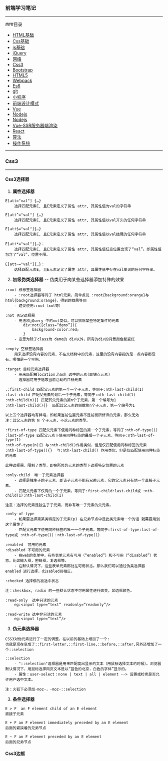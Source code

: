 ### 前端学习笔记
---

###目录
- [HTML基础](#html基础)  
- [Css基础](#css基础)  
- [js基础](#js基础)  
- [jQuery](#jquery)  
- [网络](#网络)  
- [Css3](#css3)  
- [Bootstrap](#bootstrap)  
- [HTML5](#html5)  
- [Webpack](#webpack)  
- [Es6](#es6)  
- [git](#git)  
- [小程序](#小程序)  
- [前端设计模式](#前端设计模式)  
- [Vue](#vue)  
- [Nodejs](#nodejs)  
- [Nodejs](#nodejs)  
- [Vue-SSR服务器端渲染](#vue-ssr服务器端渲染)  
- [React](#react)  
- [算法](#算法)  
- [操作系统](#操作系统)  

---

### Css3  
---
#### Css3选择器
1. **属性选择器**  
```
E[att="val"] {…}
    选择匹配元素E, 且E元素定义了属性 attr, 其属性值为val的字符串
```
```
E[att^="val"] {…}
    选择匹配元素E, 且E元素定义了属性 attr, 其属性值以val开头的任何字符串
```
```
E[att$="val"]{…}
    选择匹配元素E, 且E元素定义了属性 attr, 其属性值以val结尾的任何字符串
```
```
E[att*="val"]{…}：
    选择匹配元素E, 且E元素定义了属性 attr, 其属性值任意位置出现了“val”。即属性值包含了“val”，位置不限。
```
```
E[att~="val"]{…}：
    选择匹配元素E, 且E元素定义了属性 attr, 其属性值中存在val单词的任何字符串。
```
2. **初级伪类选择器** -- 伪类用于向某些选择器添加特殊的效果  
```
:root 根标签选择器
    - :root选择器等同于 html元素，简单点说 :root{background:orange}与html{background:orange}，得到的效果等同  
    - 建议使用:root（xml等）  
```
```
:not 否定选择器
    - 用法和jQuery 中的not类似，可以排除某些特定条件的元素  
        div:not([class=“demo”]){
            background-color:red;
        }
    - 意思为除了class为 demo的 div以外，所有的div的背景颜色都变红
```
```
:empty 空标签选择器
    用来选择没有内容的元素、不在文档树中的元素，这里的没有内容指的是一点内容都没有，哪怕是一个空格。
```
```
:target 目标元素选择器
    - 用来匹配被location.hash 选中的元素(即锚点元素)
    - 选择器可用于选取当前活动的目标元素
```
```
.:first-child 匹配父元素的第一个一个子元素，等同于:nth-last-child(1)
:last-child 匹配父元素的最后一个子元素，等同于:nth-last-child(1)
:nth-child(n){} 匹配其父元素的第n个子元素，第一个编号为1
:nth-last-child(){}  匹配其父元素的倒数第n个子元素，第一个编号为1

以上五个选择器均有弊端，即如果当前位置元素不是前面所修饰的元素，那么无效
注：其父元素的第 N 个子元素，不论元素的类型。
```
```
:first-of-type 匹配父元素下使用同种标签的第一个子元素，等同于:nth-of-type(1)
:last-of-type 匹配父元素下使用同种标签的最后一个子元素，等同于:nth-last-of-type(1)
:nth-of-type(n){} 与:nth-child()作用类似，但是仅匹配使用同种标签的元素
:nth-last-of-type(){}  与:nth-last-child() 作用类似，但是仅匹配使用同种标签的元素

此种选择器，限制了类型，即在所修饰元素的类型下选择特定位置的元素
```
```
:only-child  唯一子元素选择器
    - 选择是独生子的子元素，即该子元素不能有兄弟元素，它的父元素只有他一个直接子元素。
    - 匹配父元素下仅有的一个子元素，等同于:first-child:last-child或 :nth-child(1):nth-last-child(1)

注意：选择的元素是独生子子元素，而非有唯一子元素的父元素。
```
```
:only-of-type
    - 如果要选择第某类特定的子元素(p) 在兄弟节点中是此类元素唯一个的话 就需要用到这个属性了
    - 匹配父元素下使用同种标签的唯一一个子元素，等同于:first-of-type:last-of-type或 :nth-of-type(1)：nth-last-of-type(1)
```
```
:enabled  可用的元素
:disabled 不可用的元素
    - 在web的表单中，有些表单元素有可用（“enabled”）和不可用（“disabled”）状态，比如输入框，密码框，复选框等。
    - 在默认情况下，这些表单元素都处在可用状态。那么我们可以通过伪类选择器 enabled 进行选择，disabled则相反。
```
```
:checked 选择框的被选中状态

注：checkbox, radio 的一些默认状态不可用属性进行改变，如边框颜色。
```
```
:read-only  选中只读的元素
    eg:<input type=“text” readonly=“readonly”/>

:read-write 选中非只读的元素
    eg:<input type=“text”/>
```
3. **伪元素选择器**
```
CSS3对伪元素进行了一定的调整，在以前的基础上增加了一个:
也就是现在变成了::first-letter,::first-line,::before,::after,另外还增加了一个::selection

::selection
    - "::selection"选择器是用来匹配突出显示的文本（用鼠标选择文本的时候）。浏览器默认情况下，用鼠标选择网页文本是以“蓝色的北京，白色的字体”显示的。
    - 属性：user-select：none | text | all | element --> 设置或检索是否允许用户选中文本。

注：火狐下必须加-moz-，-moz-::selection
```
3. **条件选择器**  
```
E > F  an F element child of an E element
直接子元素

E + F an F element immediately preceded by an E element 
后面的紧挨着的兄弟节点

E ~ F an F element preceded by an E element
后面的兄弟节点
```
#### Css3边框




